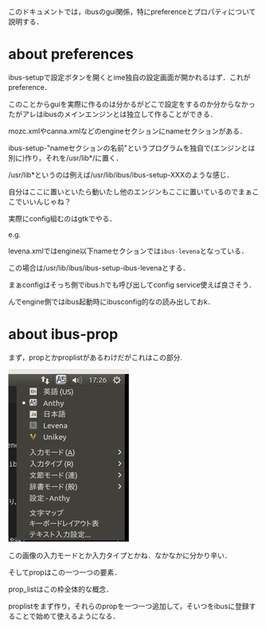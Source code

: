 このドキュメントでは，ibusのgui関係，特にpreferenceとプロパティについて説明する．

# about preferences

ibus-setupで設定ボタンを開くとime独自の設定画面が開かれるはず．これがpreference．

このことからguiを実際に作るのは分かるがどこで設定をするのか分からなかったがアレはibusのメインエンジンとは独立して作ることができる．

mozc.xmlやcanna.xmlなどのengineセクションにnameセクションがある．

ibus-setup-"nameセクションの名前"というプログラムを独自で(エンジンとは別に)作り，それを/usr/lib\*/に置く．

/usr/lib\*というのは例えば/usr/lib/ibus/ibus-setup-XXXのような感じ．

自分はここに置いといたら動いたし他のエンジンもここに置いているのでまぁここでいいんじゃね？

実際にconfig組むのはgtkでやる．

e.g.

levena.xmlではengine以下nameセクションでは`ibus-levena`となっている．

この場合は/usr/lib/ibus/ibus-setup-ibus-levenaとする．

まぁconfigはそっち側でibus.hでも呼び出してconfig service使えば良さそう．

んでengine側ではibus起動時にibusconfig的なの読み出しておk．

# about ibus-prop

まず，propとかproplistがあるわけだがこれはこの部分.

![ibus-prop](./ibus_prop.jpg)

この画像の入力モードとか入力タイプとかね．なかなかに分かり辛い．

そしてpropはこの一つ一つの要素．

prop_listはこの枠全体的な概念．

proplistをまず作り，それらのpropを一つ一つ追加して，そいつをibusに登録することで始めて使えるようになる．

